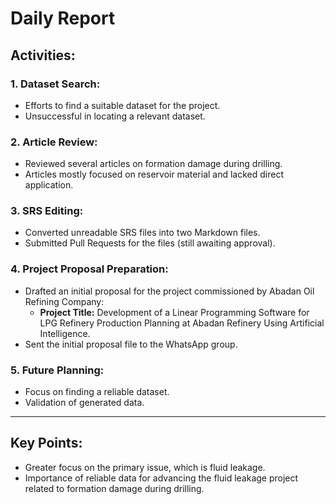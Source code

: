 # Daily Report

## Activities:

### 1. Dataset Search:
- Efforts to find a suitable dataset for the project.
- Unsuccessful in locating a relevant dataset.

### 2. Article Review:
- Reviewed several articles on formation damage during drilling.
- Articles mostly focused on reservoir material and lacked direct application.

### 3. SRS Editing:
- Converted unreadable SRS files into two Markdown files.
- Submitted Pull Requests for the files (still awaiting approval).

### 4. Project Proposal Preparation:
- Drafted an initial proposal for the project commissioned by Abadan Oil Refining Company:
  - **Project Title:** Development of a Linear Programming Software for LPG Refinery Production Planning at Abadan Refinery Using Artificial Intelligence.
- Sent the initial proposal file to the WhatsApp group.

### 5. Future Planning:
- Focus on finding a reliable dataset.
- Validation of generated data.

---

## Key Points:
- Greater focus on the primary issue, which is fluid leakage.
- Importance of reliable data for advancing the fluid leakage project related to formation damage during drilling.
